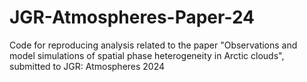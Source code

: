 # JGR-Atmospheres-Paper-24
Code for reproducing analysis related to the paper "Observations and model simulations of spatial phase heterogeneity in Arctic clouds", submitted to JGR: Atmospheres 2024
